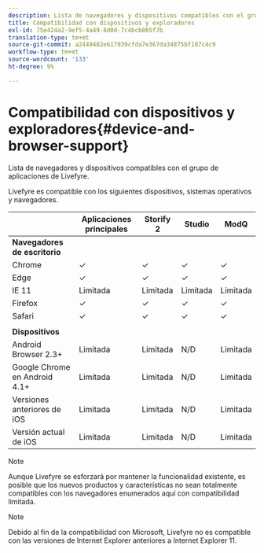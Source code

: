 ```yaml
---
description: Lista de navegadores y dispositivos compatibles con el grupo de aplicaciones de Livefyre.
title: Compatibilidad con dispositivos y exploradores
exl-id: 75e424a2-9ef5-4a49-8d0d-7c4bcb865f7b
translation-type: tm+mt
source-git-commit: a2449482e617939cfda7e367da34875bf187c4c9
workflow-type: tm+mt
source-wordcount: '133'
ht-degree: 9%

---
```


# Compatibilidad con dispositivos y exploradores{#device-and-browser-support}

Lista de navegadores y dispositivos compatibles con el grupo de aplicaciones de Livefyre.

Livefyre es compatible con los siguientes dispositivos, sistemas operativos y navegadores.

|  | Aplicaciones principales | Storify 2 | Studio | ModQ |
|---|---|---|---|---|
| **Navegadores de escritorio** |  |  |  |  |
| Chrome | ✓ | ✓ | ✓ | ✓ |
| Edge | ✓ | ✓ | ✓ | ✓ |
| IE 11 | Limitada | Limitada | Limitada | Limitada |
| Firefox | ✓ | ✓ | ✓ | ✓ |
| Safari | ✓ | ✓ | ✓ | ✓ |
|  |  |  |  |  |
| **Dispositivos** |  |  |  |  |
| Android Browser 2.3+ | Limitada | Limitada | N/D | Limitada |
| Google Chrome en Android 4.1+ | Limitada | Limitada | N/D | Limitada |
| Versiones anteriores de iOS | Limitada | Limitada | N/D | Limitada |
| Versión actual de iOS | Limitada | Limitada | N/D | Limitada |

>[!NOTE]
>
>Aunque Livefyre se esforzará por mantener la funcionalidad existente, es posible que los nuevos productos y características no sean totalmente compatibles con los navegadores enumerados aquí con compatibilidad limitada.

>[!NOTE]
>
>Debido al fin de la compatibilidad con Microsoft, Livefyre no es compatible con las versiones de Internet Explorer anteriores a Internet Explorer 11.

